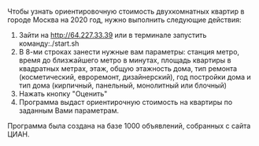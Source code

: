 Чтобы узнать ориентировочную стоимость двухкомнатных квартир в городе Москва на 2020 год, нужно выполнить следующие действия:
1. Зайти на http://64.227.33.39 или в терминале запустить команду:./start.sh
2. В 8-ми строках занести нужные вам параметры: станция метро, время до близжайшего метро в минутах, площадь квартиры в квадратных метрах, этаж, общую этажность дома, тип ремонта (косметический, евроремонт, дизайнерский), год постройки дома и тип дома (кирпичный, панельный, монолитный или блочный)  
3. Нажать кнопку "Оценить"
4. Программа выдаст ориентирочную стоимость на квартиры по заданным Вами параметрам.

Программа была создана на базе 1000 объявлений, собранных с сайта ЦИАН.
